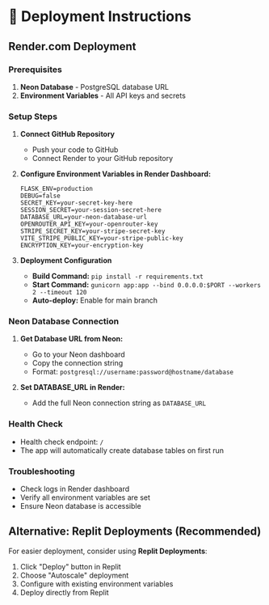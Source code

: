 
# 🚀 Deployment Instructions

## Render.com Deployment

### Prerequisites
1. **Neon Database** - PostgreSQL database URL
2. **Environment Variables** - All API keys and secrets

### Setup Steps

1. **Connect GitHub Repository**
   - Push your code to GitHub
   - Connect Render to your GitHub repository

2. **Configure Environment Variables in Render Dashboard:**
   ```
   FLASK_ENV=production
   DEBUG=false
   SECRET_KEY=your-secret-key-here
   SESSION_SECRET=your-session-secret-here
   DATABASE_URL=your-neon-database-url
   OPENROUTER_API_KEY=your-openrouter-key
   STRIPE_SECRET_KEY=your-stripe-secret-key
   VITE_STRIPE_PUBLIC_KEY=your-stripe-public-key
   ENCRYPTION_KEY=your-encryption-key
   ```

3. **Deployment Configuration**
   - **Build Command:** `pip install -r requirements.txt`
   - **Start Command:** `gunicorn app:app --bind 0.0.0.0:$PORT --workers 2 --timeout 120`
   - **Auto-deploy:** Enable for main branch

### Neon Database Connection

1. **Get Database URL from Neon:**
   - Go to your Neon dashboard
   - Copy the connection string
   - Format: `postgresql://username:password@hostname/database`

2. **Set DATABASE_URL in Render:**
   - Add the full Neon connection string as `DATABASE_URL`

### Health Check
- Health check endpoint: `/`
- The app will automatically create database tables on first run

### Troubleshooting
- Check logs in Render dashboard
- Verify all environment variables are set
- Ensure Neon database is accessible

## Alternative: Replit Deployments (Recommended)

For easier deployment, consider using **Replit Deployments**:
1. Click "Deploy" button in Replit
2. Choose "Autoscale" deployment
3. Configure with existing environment variables
4. Deploy directly from Replit
